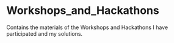 # Workshops_and_Hackathons
Contains the materials of the Workshops and Hackathons I have participated and my solutions.
